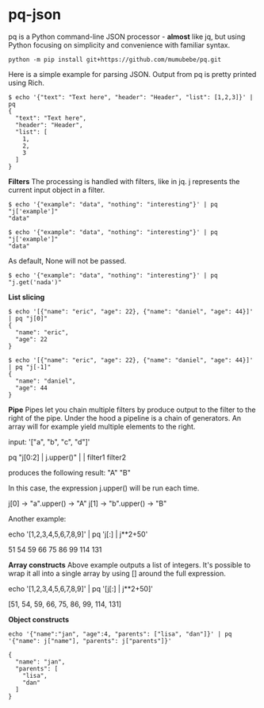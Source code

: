 # pq-json
pq is a Python command-line JSON processor - **almost** like jq, but using Python focusing on simplicity and convenience with familiar syntax. 

```
python -m pip install git+https://github.com/mumubebe/pq.git
```


Here is a simple example for parsing JSON. Output from pq is pretty printed using Rich.
```
$ echo '{"text": "Text here", "header": "Header", "list": [1,2,3]}' | pq
{
  "text": "Text here",
  "header": "Header",
  "list": [
    1,
    2,
    3
  ]
}
```

**Filters**
The processing is handled with filters, like in jq.
j represents the current input object in a filter. 
```
$ echo '{"example": "data", "nothing": "interesting"}' | pq "j['example']"
"data"
```

```
$ echo '{"example": "data", "nothing": "interesting"}' | pq "j['example']"
"data"
```

As default, None will not be passed.
```
$ echo '{"example": "data", "nothing": "interesting"}' | pq "j.get('nada')"

```

**List slicing**
```
$ echo '[{"name": "eric", "age": 22}, {"name": "daniel", "age": 44}]' | pq "j[0]"
{
  "name": "eric",
  "age": 22
}

$ echo '[{"name": "eric", "age": 22}, {"name": "daniel", "age": 44}]' | pq "j[-1]"
{
  "name": "daniel",
  "age": 44
}
```

**Pipe**
Pipes let you chain multiple filters by produce output to the filter to the right of the pipe. Under the hood a pipeline is a chain of generators. An array will for example yield multiple elements to the right. 

input: '["a", "b", "c", "d"]'

pq "j[0:2] | j.upper()"
      |         |
   filter1   filter2

produces the following result:
"A"
"B"

In this case, the expression j.upper() will be run each time.

j[0] -> "a".upper() -> "A"
j[1] -> "b".upper() -> "B"

Another example:

echo '[1,2,3,4,5,6,7,8,9]' | pq 'j[:] | j**2+50'

51
54
59
66
75
86
99
114
131

**Array constructs**
Above example outputs a list of integers. It's possible to wrap it all into a single array by using [] around the full expression.

echo '[1,2,3,4,5,6,7,8,9]' | pq '[j[:] | j**2+50]'

[51, 54, 59, 66, 75, 86, 99, 114, 131]

**Object constructs**
```
echo '{"name":"jan", "age":4, "parents": ["lisa", "dan"]}' | pq '{"name": j["name"], "parents": j["parents"]}'

{
  "name": "jan",
  "parents": [
    "lisa",
    "dan"
  ]
}
```

